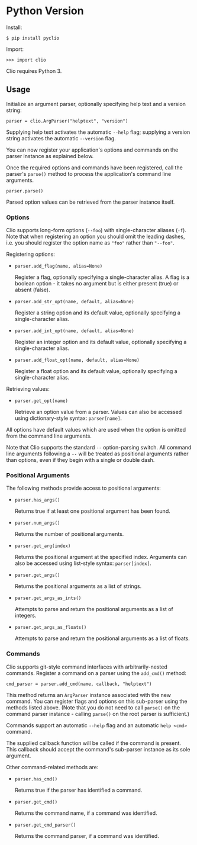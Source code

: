 
# Python Version

Install:

    $ pip install pyclio

Import:

    >>> import clio

Clio requires Python 3.


## Usage

Initialize an argument parser, optionally specifying help text and a version
string:

    parser = clio.ArgParser("helptext", "version")

Supplying help text activates the automatic `--help` flag; supplying a version string activates the automatic `--version` flag.

You can now register your application's options and commands on the parser instance as explained below.

Once the required options and commands have been registered, call the parser's `parse()` method to process the application's command line arguments.

    parser.parse()

Parsed option values can be retrieved from the parser instance itself.


### Options

Clio supports long-form options (`--foo`) with single-character aliases (`-f`). Note that when registering an option you should omit the leading dashes, i.e. you should register the option name as `"foo"` rather than `"--foo"`.

Registering options:

*   `parser.add_flag(name, alias=None)`

    Register a flag, optionally specifying a single-character alias. A flag is
    a boolean option - it takes no argument but is either present (true) or
    absent (false).

*   `parser.add_str_opt(name, default, alias=None)`

    Register a string option and its default value, optionally specifying a
    single-character alias.

*   `parser.add_int_opt(name, default, alias=None)`

    Register an integer option and its default value, optionally specifying a
    single-character alias.

*   `parser.add_float_opt(name, default, alias=None)`

    Register a float option and its default value, optionally specifying a
    single-character alias.

Retrieving values:

*   `parser.get_opt(name)`

    Retrieve an option value from a parser. Values can also be accessed using
    dictionary-style syntax: `parser[name]`.

All options have default values which are used when the option is omitted from the command line arguments.

Note that Clio supports the standard `--` option-parsing switch. All command line arguments following a `--` will be treated as positional arguments rather than options, even if they begin with a single or double dash.


### Positional Arguments

The following methods provide access to positional arguments:

*   `parser.has_args()`

    Returns true if at least one positional argument has been found.

*   `parser.num_args()`

    Returns the number of positional arguments.

*   `parser.get_arg(index)`

    Returns the positional argument at the specified index. Arguments can also
    be accessed using list-style syntax: `parser[index]`.

*   `parser.get_args()`

    Returns the positional arguments as a list of strings.

*   `parser.get_args_as_ints()`

    Attempts to parse and return the positional arguments as a list of integers.

*   `parser.get_args_as_floats()`

    Attempts to parse and return the positional arguments as a list of floats.


### Commands

Clio supports git-style command interfaces with arbitrarily-nested commands. Register a command on a parser using the `add_cmd()` method:

    cmd_parser = parser.add_cmd(name, callback, "helptext")

This method returns an `ArgParser` instance associated with the new command. You can register flags and options on this sub-parser using the methods listed above. (Note that you do not need to call `parse()` on the command parser instance - calling `parse()` on the root parser is sufficient.)

Commands support an automatic `--help` flag and an automatic `help <cmd>` command.

The supplied callback function will be called if the command is present. This callback should accept the command's sub-parser instance as its sole argument.

Other command-related methods are:

*   `parser.has_cmd()`

    Returns true if the parser has identified a command.

*   `parser.get_cmd()`

    Returns the command name, if a command was identified.

*   `parser.get_cmd_parser()`

    Returns the command parser, if a command was identified.
